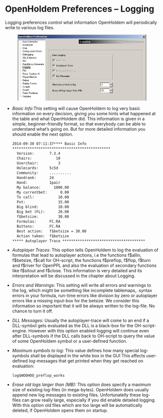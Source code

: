# OpenHoldem Preferences – Logging 

Logging preferences control what information OpenHoldem will
periodically write to various log files.

<figure>
<img src="images/preferences_logging.jpg" />
</figure>

- *Basic Info*:This setting will cause OpenHoldem to log very basic
  information on every decision, giving you some hints what happened at
  the table and what OpenHoldem did. This information is given in a
  simple, beginner-friendly format, so that everybody can be able to
  understand what’s going on. But for more detailed information you
  should enable the next option.

      2014-09-30 07:11:37**** Basic Info *********************************************   
        Version:       7.3.4   
        Chairs:           10
        Userchair:         3
        Holecards:     5c5d
        Community:     ..........
        Handrank:      24
        Hand:          1pair
        My balance:      1000.00
        My currentbet:      0.00
        To call:           10.00
        Pot:               15.00
        Big blind:         10.00
        Big bet (FL):      20.00
        f$betsize:         30.00
        Formulas:      FC.RA   
        Buttons:       FC.RA   
        Best action:   f$betsize = 30.00
        Action taken:  f$betsize
      ***** Autoplayer Trace **************************************

- *Autoplayer Traces*: This option tells OpenHoldem to log the
  evaluation of formulas that lead to autoplayer actions, i.e the
  functions f\$allin, f\$betsize, f\$call for OH-script, the functions
  f\$preflop, f\$flop, f\$turn and f\$river for OpenPPL and also the
  evaluation of secondary functions like f\$sitout and f\$close. This
  information is very detailed and its interpretation will be discussed
  in the chapter about Logging.

- *Errors and Warnings*: This setting will write all errors and warnings
  to the log, which might be something like incomplete tablemaps,.
  syntax errors in your formula, run-time errors like division by zero
  or autoplayer errors like a missing input-box for the betsize. We
  consider this information so important that it will be always written
  to the log-file. No chance to turn it off.

- *DLL Messages*: Usually the autoplayer-trace will come to an end if a
  DLL-symbol gets evaluated as the DLL is a black-box for the
  OH-script-engine. However with this option enabled logging will
  continue even after DLL-symbols if the DLL calls back to OH-script to
  query the value of some OpenHoldem symbol or a user-defined function.

- *Maximum symbols to log*: This value defines how many special
  log-symbols shall be displayed in the white box in the GUI This
  affects user-defined log-messages that get printed when they get
  reached on evaluation:

      log$WOOHOO_preflop_works

- *Erase old logs larger than (MB):* This option does specify a maximum
  size of existing log-files (in mega-bytes). OpenHoldem does usually
  append new log messages to existing files. Unfortunatelly these
  log-files can grow really large, especially if you did enable detailed
  logging. With this option old files which are too large will be
  automatically deleted, if OpenHoldem opens them on startup.
